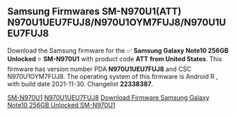 <h2>Samsung Firmwares SM-N970U1(ATT) N970U1UEU7FUJ8/N970U1OYM7FUJ8/N970U1UEU7FUJ8</h2>
Download the Samsung firmware for the ✅ <strong>Samsung Galaxy Note10 256GB Unlocked </strong> ⭐ <strong>SM-N970U1</strong> with product code <strong>ATT</strong> <strong> from United States</strong>. This firmware has version number PDA <strong>N970U1UEU7FUJ8</strong> and CSC N970U1OYM7FUJ8. The operating system of this firmware is Android R , with build date 2021-11-30. Changelist <strong>22338387</strong>.


[SM-N970U1](https://samfirm.shop/samsung/model/SM-N970U1)
[N970U1UEU7FUJ8](https://samfirm.shop/samsung/pda/N970U1UEU7FUJ8)
[Download Firmware Samsung Galaxy Note10 256GB Unlocked SM-N970U1](https://samfirm.shop/samsung/firmware/478846)
